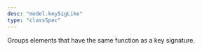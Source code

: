 ```yaml
---
desc: "model.keySigLike"
type: "classSpec"
---
```


Groups elements that have the same function as a key signature.